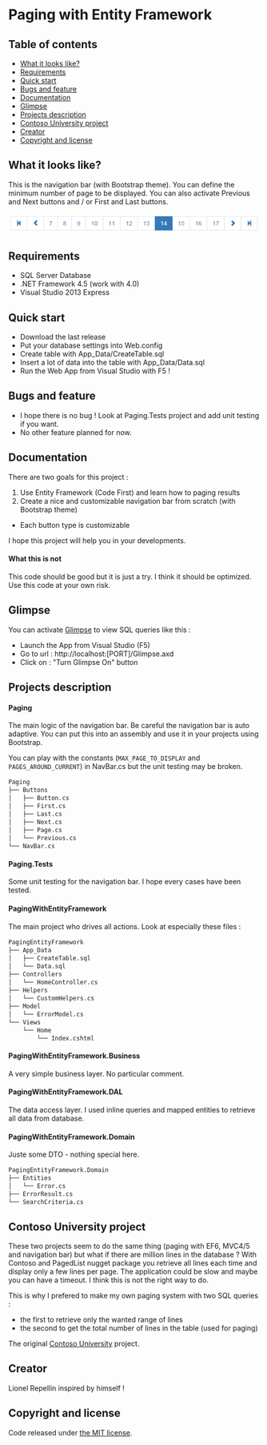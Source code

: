 ﻿Paging with Entity Framework
===

## Table of contents

- [What it looks like?](#what-it-looks-like)
- [Requirements](#requirements)
- [Quick start](#quick-start)
- [Bugs and feature](#bugs-and-feature)
- [Documentation](#documentation)
- [Glimpse](#glimpse)
- [Projects description](#projects-description)
- [Contoso University project](#contoso-university-project)
- [Creator](#creator)
- [Copyright and license](#copyright-and-license)


## What it looks like?

This is the navigation bar (with Bootstrap theme). You can define the minimum number of page to be displayed. You can also activate Previous and Next buttons and / or First and Last buttons.

![Navigation Bar](https://github.com/lionelrepellin/paging-with-entity-framework/blob/master/navbar.png "Navigation Bar")


## Requirements

- SQL Server Database
- .NET Framework 4.5 (work with 4.0)
- Visual Studio 2013 Express

## Quick start

- Download the last release
- Put your database settings into Web.config
- Create table with App_Data/CreateTable.sql
- Insert a lot of data into the table with App_Data/Data.sql
- Run the Web App from Visual Studio with F5 !

## Bugs and feature

- I hope there is no bug ! Look at Paging.Tests project and add unit testing if you want.
- No other feature planned for now.

## Documentation

There are two goals for this project :

1. Use Entity Framework (Code First) and learn how to paging results
2. Create a nice and customizable navigation bar from scratch (with Bootstrap theme)
  - Each button type is customizable

I hope this project will help you in your developments.

#### What this is not

This code should be good but it is just a try. I think it should be optimized. Use this code at your own risk.

## Glimpse

You can activate [Glimpse](http://getglimpse.com/) to view SQL queries like this :

- Launch the App from Visual Studio (F5)
- Go to url : http://localhost:[PORT]/Glimpse.axd
- Click on : "Turn Glimpse On" button


## Projects description

#### Paging

The main logic of the navigation bar. Be careful the navigation bar is auto adaptive. You can put this into an assembly and use it in your projects using Bootstrap.

You can play with the constants (```MAX_PAGE_TO_DISPLAY``` and ```PAGES_AROUND_CURRENT```) in NavBar.cs but the unit testing may be broken.

```
Paging
├── Buttons
│   ├── Button.cs
│   ├── First.cs
│   ├── Last.cs
│   ├── Next.cs
│   ├── Page.cs
│   └── Previous.cs
└── NavBar.cs
```

#### Paging.Tests

Some unit testing for the navigation bar. I hope every cases have been tested.

#### PagingWithEntityFramework

The main project who drives all actions. Look at especially these files :

```
PagingEntityFramework
├── App_Data
│   ├── CreateTable.sql
│   └── Data.sql
├── Controllers
│   └── HomeController.cs
├── Helpers
│   └── CustomHelpers.cs
├── Model
│   └── ErrorModel.cs
└── Views
    └── Home
        └── Index.cshtml
```

#### PagingWithEntityFramework.Business

A very simple business layer. No particular comment.

#### PagingWithEntityFramework.DAL

The data access layer. I used inline queries and mapped entities to retrieve all data from database.

#### PagingWithEntityFramework.Domain

Juste some DTO - nothing special here.

```
PagingEntityFramework.Domain
├── Entities
│   └── Error.cs
├── ErrorResult.cs
└── SearchCriteria.cs
```

## Contoso University project

These two projects seem to do the same thing (paging with EF6, MVC4/5 and navigation bar) but what if there are million lines in the database ?
With Contoso and PagedList nugget package you retrieve all lines each time and display only a few lines per page. The application could be slow and maybe you can have a timeout. I think this is not the right way to do.

This is why I prefered to make my own paging system with two SQL queries :

- the first to retrieve only the wanted range of lines
- the second to get the total number of lines in the table (used for paging)

The original [Contoso University](http://www.asp.net/mvc/overview/getting-started/getting-started-with-ef-using-mvc/sorting-filtering-and-paging-with-the-entity-framework-in-an-asp-net-mvc-application) project.

## Creator

Lionel Repellin inspired by himself !

## Copyright and license

Code released under [the MIT license](https://github.com/twbs/bootstrap/blob/master/LICENSE). 